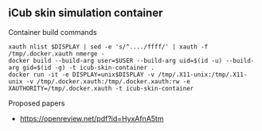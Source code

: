 ## iCub skin simulation container

Container build commands
```
xauth nlist $DISPLAY | sed -e 's/^..../ffff/' | xauth -f /tmp/.docker.xauth nmerge -
docker build --build-arg user=$USER --build-arg uid=$(id -u) --build-arg gid=$(id -g) -t icub-skin-container .
docker run -it -e DISPLAY=unix$DISPLAY -v /tmp/.X11-unix:/tmp/.X11-unix -v /tmp/.docker.xauth:/tmp/.docker.xauth:rw -e XAUTHORITY=/tmp/.docker.xauth -t icub-skin-container
```

Proposed papers
* https://openreview.net/pdf?id=HyxAfnA5tm